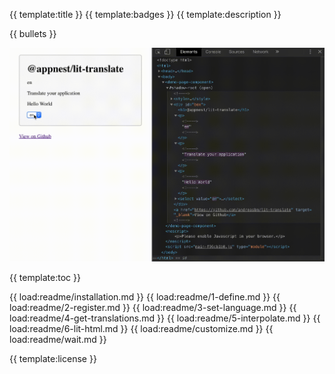 {{ template:title }}
{{ template:badges }}
{{ template:description }}

{{ bullets }}

<img src="https://raw.githubusercontent.com/andreasbm/lit-translate/master/example.gif" width="600">

{{ template:toc }}

{{ load:readme/installation.md }}
{{ load:readme/1-define.md }}
{{ load:readme/2-register.md }}
{{ load:readme/3-set-language.md }}
{{ load:readme/4-get-translations.md }}
{{ load:readme/5-interpolate.md }}
{{ load:readme/6-lit-html.md }}
{{ load:readme/customize.md }}
{{ load:readme/wait.md }}

{{ template:license }}